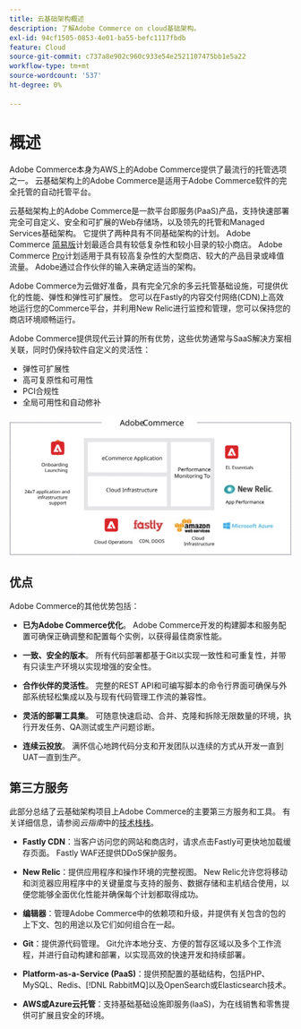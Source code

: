 ```yaml
---
title: 云基础架构概述
description: 了解Adobe Commerce on cloud基础架构。
exl-id: 94cf1505-0853-4e01-ba55-befc1117fbdb
feature: Cloud
source-git-commit: c737a8e902c960c933e54e2521107475bb1e5a22
workflow-type: tm+mt
source-wordcount: '537'
ht-degree: 0%

---
```



# 概述

Adobe Commerce本身为AWS上的Adobe Commerce提供了最流行的托管选项之一。 云基础架构上的Adobe Commerce是适用于Adobe Commerce软件的完全托管的自动托管平台。

云基础架构上的Adobe Commerce是一款平台即服务(PaaS)产品，支持快速部署完全可自定义、安全和可扩展的Web存储场，以及领先的托管和Managed Services基础架构。 它提供了两种具有不同基础架构的计划。 Adobe Commerce [简易版](https://experienceleague.adobe.com/docs/commerce-cloud-service/user-guide/architecture/cloud-architecture.html#starter-projects)计划最适合具有较低复杂性和较小目录的较小商店。 Adobe Commerce [Pro](https://experienceleague.adobe.com/docs/commerce-cloud-service/user-guide/architecture/cloud-architecture.html#pro-projects)计划适用于具有较高复杂性的大型商店、较大的产品目录或峰值流量。 Adobe通过合作伙伴的输入来确定适当的架构。

Adobe Commerce为云做好准备，具有完全冗余的多云托管基础设施，可提供优化的性能、弹性和弹性可扩展性。 您可以在Fastly的内容交付网络(CDN)上高效地运行您的Commerce平台，并利用New Relic进行监控和管理，您可以保持您的商店环境顺畅运行。

Adobe Commerce提供现代云计算的所有优势，这些优势通常与SaaS解决方案相关联，同时仍保持软件自定义的灵活性：

- 弹性可扩展性
- 高可复原性和可用性
- PCI合规性
- 全局可用性和自动修补

![在云基础架构上显示Adobe Commerce的架构元素的图表](../../../assets/playbooks/adobe-commerce-cloud-infrastructure.svg)

## 优点

Adobe Commerce的其他优势包括：

- **已为Adobe Commerce优化**。 Adobe Commerce开发的构建脚本和服务配置可确保正确调整和配置每个实例，以获得最佳商家性能。

- **一致、安全的版本**。 所有代码部署都基于Git以实现一致性和可重复性，并带有只读生产环境以实现增强的安全性。

- **合作伙伴的灵活性**。 完整的REST API和可编写脚本的命令行界面可确保与外部系统轻松集成以及与现有代码管理工作流的兼容性。

- **灵活的部署工具集**。 可随意快速启动、合并、克隆和拆除无限数量的环境，执行开发任务、QA测试或生产问题诊断。

- **连续云投放**。 满怀信心地跨代码分支和开发团队以连续的方式从开发一直到UAT一直到生产。

## 第三方服务

此部分总结了云基础架构项目上Adobe Commerce的主要第三方服务和工具。 有关详细信息，请参阅&#x200B;_云指南_&#x200B;中的[技术栈栈](https://experienceleague.adobe.com/docs/commerce-cloud-service/user-guide/architecture/tech-stack.html)。

- **Fastly CDN**：当客户访问您的网站和商店时，请求点击Fastly可更快地加载缓存页面。 Fastly WAF还提供DDoS保护服务。

- **New Relic**：提供应用程序和操作环境的完整视图。 New Relic允许您将移动和浏览器应用程序中的关键量度与支持的服务、数据存储和主机结合使用，以便您能够全面优化性能并确保每个计划都取得成功。

- **编辑器**：管理Adobe Commerce中的依赖项和升级，并提供有关包含的包的上下文、包的用途以及它们如何组合在一起。

- **Git**：提供源代码管理。 Git允许本地分支、方便的暂存区域以及多个工作流程，并进行自动构建和部署，以实现高效的快速开发和持续部署。

- **Platform-as-a-Service (PaaS)**：提供预配置的基础结构，包括PHP、MySQL、Redis、[!DNL RabbitMQ]以及OpenSearch或Elasticsearch技术。

- **AWS或Azure云托管**：支持基础基础设施即服务(IaaS)，为在线销售和零售提供可扩展且安全的环境。
